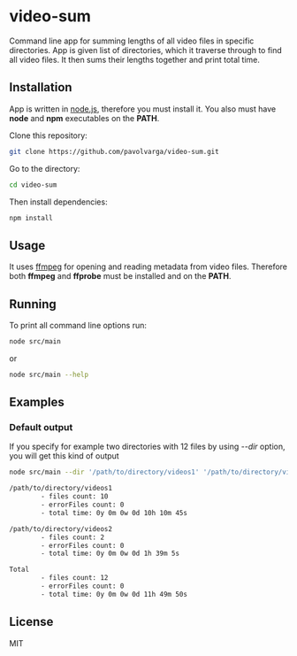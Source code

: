 # video-sum

Command line app for summing lengths of all video files in specific directories.
App is given list of directories, which it traverse through to find all video files.
It then sums their lengths together and print total time.

## Installation

App is written in [node.js](https://nodejs.org/en/), therefore you must install it.
You also must have **node** and **npm** executables on the **PATH**.

Clone this repository:

```sh
git clone https://github.com/pavolvarga/video-sum.git
```

Go to the directory:

```sh
cd video-sum
```

Then install dependencies:

```sh
npm install
```

## Usage

It uses [ffmpeg](http://www.ffmpeg.org/) for opening and reading metadata from video files. 
Therefore both **ffmpeg** and **ffprobe** must be installed and on the **PATH**.

## Running

To print all command line options run:

```sh
node src/main
```

or 

```sh
node src/main --help
```
## Examples

### Default output

If you specify for example two directories with 12 files by using *--dir* option, you will get this kind of output

```sh
node src/main --dir '/path/to/directory/videos1' '/path/to/directory/videos2'

/path/to/directory/videos1
        - files count: 10 
        - errorFiles count: 0
        - total time: 0y 0m 0w 0d 10h 10m 45s

/path/to/directory/videos2
        - files count: 2
        - errorFiles count: 0
        - total time: 0y 0m 0w 0d 1h 39m 5s

Total
        - files count: 12
        - errorFiles count: 0
        - total time: 0y 0m 0w 0d 11h 49m 50s
```

## License

MIT